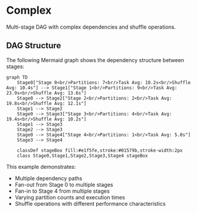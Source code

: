 # Complex

Multi-stage DAG with complex dependencies and shuffle operations.

## DAG Structure

The following Mermaid graph shows the dependency structure between stages:

```mermaid
graph TD
    Stage0["Stage 0<br/>Partitions: 7<br/>Task Avg: 10.2s<br/>Shuffle Avg: 10.4s"] --> Stage1["Stage 1<br/>Partitions: 9<br/>Task Avg: 23.9s<br/>Shuffle Avg: 13.6s"]
    Stage0 --> Stage2["Stage 2<br/>Partitions: 2<br/>Task Avg: 19.8s<br/>Shuffle Avg: 12.1s"]
    Stage1 --> Stage2
    Stage0 --> Stage3["Stage 3<br/>Partitions: 4<br/>Task Avg: 19.4s<br/>Shuffle Avg: 10.2s"]
    Stage1 --> Stage3
    Stage2 --> Stage3
    Stage0 --> Stage4["Stage 4<br/>Partitions: 1<br/>Task Avg: 5.0s"]
    Stage3 --> Stage4

    classDef stageBox fill:#e1f5fe,stroke:#01579b,stroke-width:2px
    class Stage0,Stage1,Stage2,Stage3,Stage4 stageBox
```

This example demonstrates:
- Multiple dependency paths
- Fan-out from Stage 0 to multiple stages
- Fan-in to Stage 4 from multiple stages
- Varying partition counts and execution times
- Shuffle operations with different performance characteristics
